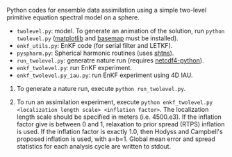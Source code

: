 Python codes for ensemble data assimilation using a simple
two-level primitive equation spectral model on a sphere.


* ``twolevel.py``:  model. To generate an animation of the solution, run ``python twolevel.py`` ([matplotlib](http://matplotlib.org) and [basemap](http://matplotlib.org/basemap) must be installed).
* ``enkf_utils.py``: EnKF code (for serial filter and LETKF).
* ``pyspharm.py``: Spherical harmonic routines (uses [shtns](https://bitbucket.org/nschaeff/shtns)).
* ``run_twolevel.py``: generatre nature run (requires [netcdf4-python](https://github.com/Unidata/netcdf4-python)).
* ``enkf_twolevel.py``: run EnKF experiment.
* ``enkf_twolevel.py_iau.py``: run EnKF experiment using 4D IAU.

1) To generate a nature run, execute ``python run_twolevel.py``.

2) To run an assimilation experiment, execute ``python enkf_twolevel.py <localization length scale> <inflation factor>``.
The localization length scale should be specified in meters (i.e. 4500.e3).  If the inflation factor give is between
0 and 1, relaxation to prior spread (RTPS) inflation is used.  If the inflation factor is exactly 1.0, then Hodyss
and Campbell's proposed inflation is used, with a=b=1. Global mean error and spread statistics for each analysis cycle
are written to stdout.

